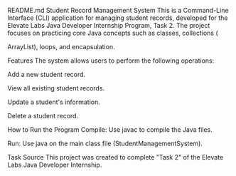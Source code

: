 README.md
Student Record Management System
This is a Command-Line Interface (CLI) application for managing student records, developed for the Elevate Labs Java Developer Internship Program, Task 2. The project focuses on practicing core Java concepts such as classes, collections (

ArrayList), loops, and encapsulation.

Features
The system allows users to perform the following operations:

Add a new student record.

View all existing student records.

Update a student's information.

Delete a student record.

How to Run the Program
Compile: Use javac to compile the Java files.

Run: Use java on the main class file (StudentManagementSystem).

Task Source
This project was created to complete "Task 2" of the Elevate Labs Java Developer Internship.

